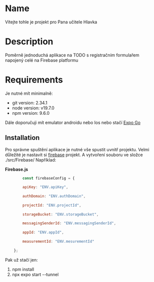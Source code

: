 # Name

Vítejte tohle je projekt pro Pana učitele Hlavka

# Description
Poměrně jednoduchá aplikace na TODO s registračním formulařem napojený celé na Firebase platformu

# Requirements

Je nutné mít minimalně:
 - git version: 2.34.1
 - node version: v19.7.0
 - npm version: 9.6.0
 
 Dále doporučuji mít emulator androidu nebo Ios nebo stačí [Expo Go](https://expo.dev/client)

## Installation

Pro správne spuštění aplikace je nutné vše spustit uvnitř projektu.
Velmi důležité je nastavit si [firebase](https://firebase.google.com/?gclid=Cj0KCQiA9YugBhCZARIsAACXxeJKmucpAiwVdJBcRqwwoc3rKUe3AzawFFRdCn4cXoJSCHKL0bJyLjcaAiXKEALw_wcB&gclsrc=aw.ds) projekt.
A vytvoření souboru ve složce ./src/Firebase/
Například:

**Firebase.js**
```javascript
        const firebaseConfig = {
    
    	apiKey: "ENV.apiKey",
    
    	authDomain: "ENV.authDomain",
    
    	projectId: "ENV.projectId",
    
    	storageBucket: "ENV.storageBucket",
    
    	messagingSenderId: "ENV.messagingSenderId",
    
    	appId: "ENV.appId",
    
    	measurementId: "ENV.mesurementId"
    
    };
```
Pak už stačí jen:
 1. npm install
 3. npx expo start --tunnel